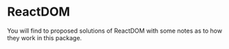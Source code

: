 # ReactDOM

You will find to proposed solutions of ReactDOM with some notes as to how they work in this package.
